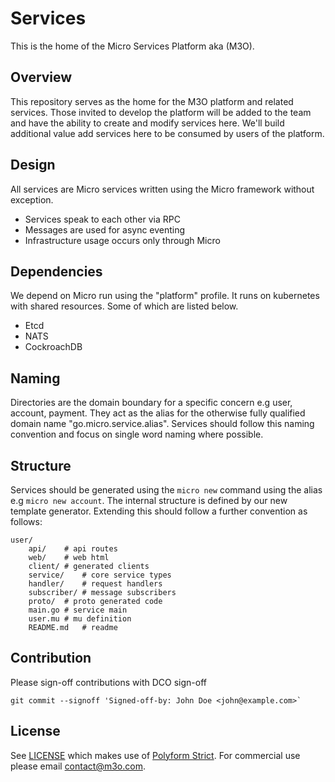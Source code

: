 # Services

This is the home of the Micro Services Platform aka (M3O).

## Overview

This repository serves as the home for the M3O platform and related services. Those invited to develop the platform will be added to the team and have the ability to create and modify services here. We'll build additional value add services here to be consumed by users of the platform.

## Design

All services are Micro services written using the Micro framework without exception.

- Services speak to each other via RPC
- Messages are used for async eventing
- Infrastructure usage occurs only through Micro

## Dependencies

We depend on Micro run using the "platform" profile. It runs on kubernetes with shared resources. 
Some of which are listed below.

- Etcd
- NATS
- CockroachDB

## Naming

Directories are the domain boundary for a specific concern e.g user, account, payment. They act as the 
alias for the otherwise fully qualified domain name "go.micro.service.alias". Services should follow 
this naming convention and focus on single word naming where possible.

## Structure

Services should be generated using the `micro new` command using the alias e.g `micro new account`. 
The internal structure is defined by our new template generator. Extending this should follow 
a further convention as follows:

```
user/
    api/	# api routes
    web/	# web html
    client/	# generated clients
    service/	# core service types
    handler/	# request handlers
    subscriber/	# message subscribers
    proto/	# proto generated code
    main.go	# service main
    user.mu	# mu definition
    README.md	# readme
```

## Contribution

Please sign-off contributions with DCO sign-off

```
git commit --signoff 'Signed-off-by: John Doe <john@example.com>`
```

## License

See [LICENSE](LICENSE) which makes use of [Polyform Strict](https://polyformproject.org/licenses/strict/1.0.0/). 
For commercial use please email [contact@m3o.com](mailto:contact@m3o.com). 

